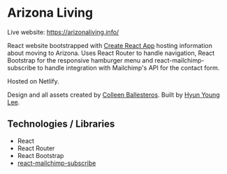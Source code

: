 # Arizona Living
Live website: https://arizonaliving.info/

React website bootstrapped with [Create React App](https://github.com/facebook/create-react-app) hosting information about moving to Arizona. Uses React Router to handle navigation, React Bootstrap for the responsive hamburger menu and react-mailchimp-subscribe to handle integration with Mailchimp's API for the contact form.

Hosted on Netlify.

Design and all assets created by [Colleen Ballesteros](https://www.linkedin.com/in/colleen-ballesteros/). 
Built by [Hyun Young Lee](https://www.linkedin.com/in/hyun-young-lee-15a5a813a/).

## Technologies / Libraries
- React
- React Router
- React Bootstrap
- [react-mailchimp-subscribe](https://github.com/revolunet/react-mailchimp-subscribe)
